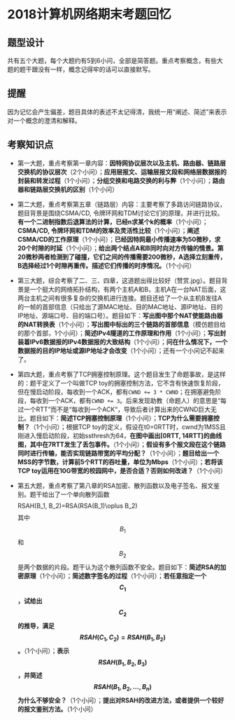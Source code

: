<script src="https://cdn.mathjax.org/mathjax/latest/MathJax.js?config=TeX-AMS-MML_HTMLorMML" type="text/javascript"></script>

# 2018计算机网络期末考题回忆

## 题型设计

共有五个大题，每个大题约有5到6小问，全部是简答题。重点考察概念，有些大题的题干跟没有一样，概念记得牢的话可以直接默写。

## 提醒

因为记忆会产生偏差，题目具体的表述不太记得清，我统一用“阐述、简述”来表示对一个概念的澄清和解释。

## 考察知识点

- 第一大题，重点考察第一章内容：**因特网协议层次以及主机、路由器、链路层交换机的协议层次**（2个小问）；**应用层报文、运输层报文段和网络层数据报的封装和转发过程**（1个小问）；**分组交换和电路交换的利与弊**（1个小问）；**路由器和链路层交换机的区别**（1个小问）

- 第二大题，重点考察第五章（链路层）内容：主要考察了多路访问链路协议，题目背景是围绕CSMA/CD, 令牌环网和TDM讨论它们的原理，并进行比较。**有一个二进制指数后退算法的计算，已经n求某个k的概率**（1个小问）；**CSMA/CD, 令牌环网和TDM的效率及灵活性比较**（1个小问）；**阐述CSMA/CD的工作原理**（1个小问）；**已经因特网最小传播速率为50微秒，求20个时隙的时延**（1个小问）；**给出两个结点A和B同时向对方传输的情景。第20微秒两者检测到了碰撞，它们之间的传播需要200微秒，A选择立刻重传，B选择经过1个时隙再重传。描述它们传播的时序情况。**（1个小问）

- 第三大题，综合考察了二、三、四章，这道题出得比较好（赞赏.jpg）。题目背景是一个挺大的网络拓扑结构，有两个主机A和B，主机A在一台NAT后面，这两台主机之间有很多复杂的交换机进行连接。题目还给了一个从主机B发往A的一帧的首部信息（只给出了源MAC地址、目的MAC地址、源IP地址、目的IP地址、源端口号、目的端口号）。题目如下：**写出图中那个NAT使能路由器的NAT转换表**（1个小问）；**写出图中标出的三个链路的首部信息**（模仿题目给的那个首部，1个小问）；**简述IPv4隧道的工作原理和作用**（1个小问）；**写出封装着IPv6数据报的IPv4数据报的大致结构**（1个小问）；**问在什么情况下，一个数据报的目的IP地址或源IP地址才会改变**（1个小问）；还有一个小问记不起来了。

- 第四大题，重点考察了TCP拥塞控制原理。这个题目发生了命题事故，是这样的：题干定义了一个叫做TCP toy的拥塞控制方法，它不含有快速恢复阶段，但在慢启动阶段，每收到一个ACK，都有`CWND += 3 * CWND`；在拥塞避免阶段，每收到一个ACK，都有`CWND += 3`。后来发现助教（命题人）的意思是“每过一个RTT”而不是“每收到一个ACK“，导致后者计算出来的CWND巨大无比。题目如下：**简述TCP拥塞控制原理**（1个小问）；**TCP为什么需要拥塞控制？**（1个小问）；根据TCP toy的定义，假设在t0=0RTT时，cwnd为1MSS且刚进入慢启动阶段，初始ssthresh为64，**在图中画出[0RTT, 14RTT]的曲线图，其中在7RTT发生了丢包事件。**（1个小问）；**假设有多个报文段在这个链路同时进行传输，能否实现链路带宽的平均分配？**（1个小问）；**题目给出一个MSS的字节数，计算前5个RTT的吞吐量，单位为Mbps**（1个小问）；**若将该TCP toy运用在10G带宽的校园网中，是否合适？否则如何改进？**（1个小问）

- 第五大题，重点考察了第八章的RSA加密、散列函数以及电子签名、报文鉴别。题干给出了一个单向散列函数$$$$RSAH(B_1, B_2)=RSA(RSA(B_1)\oplus B_2)$$$$其中$$B_1$$和$$B_2$$是两个数据的片段。题干认为这个散列函数不安全。题目如下：**简述RSA的加密原理**（1个小问）；**简述数字签名的过程**（1个小问）；**若任意指定一个$$C_1$$，试给出$$C_2$$的推导，满足$$RSAH(C_1, C_2)=RSAH(B_1, B_2)$$。**（1个小问）；**表示$$RSAH(B_1, B_2, B_3)$$，并简述$$RSAH(B_1, B_2, \dots, B_n)$$为什么不够安全？**（1个小问）；**提出对RSAH的改进方法，或者提供一个较好的报文鉴别方法。**（1个小问）